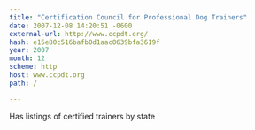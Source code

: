 ```yaml
---
title: "Certification Council for Professional Dog Trainers"
date: 2007-12-08 14:20:51 -0600
external-url: http://www.ccpdt.org/
hash: e15e80c516bafb0d1aac0639bfa3619f
year: 2007
month: 12
scheme: http
host: www.ccpdt.org
path: /

---
```


Has listings of certified trainers by state
